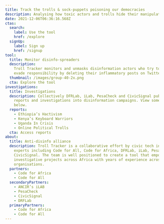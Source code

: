 ```yaml
---
title: Track the trolls & sock-puppets poisoning our democracies
description: Analysing how toxic actors and trolls hide their manipulation
date: 2021-12-06T06:36:16.568Z
ctas:
  search:
    label: Use the tool
    href: /explore
  signUp:
    label: Sign up
    href: /signup
tool:
  title: Monitor disinfo-spreaders
  description:
    Troll Tracker monitors and unmasks disinformation actors who try to
    evade responsibility by deleting their inflammatory posts on Twitter.
  thumbnail: /images/group-40-2x.png
  cta: Explore the tool
investigations:
  title: Investigations
  description: Collectively DFRLab, iLab, PesaCheck and CivicSignal publish many
    reports and investigations into disinformation campaigns. View some of them
    below.
  reports:
    - Ethiopia’s Hactivism
    - Kenya’s Keyboard Warriors
    - Uganda In Crisis
    - Online Political Trolls
  cta: Access reports
about:
  title: Anti-disinfo alliance
  description: Troll Tracker is a collaborative effort by civic tech industry
    experts including Code for All, Code for Africa, DFRLab, iLab, PesaCheck and
    CivicSignal. The team is well positioned to create a tool that empowers
    investigative projects across Africa with years of experience across all
    organisations.
  partners:
    - Code for Africa
    - Code for All
  secondaryPartners:
    - ANCIR’s iLAB
    - PesaCheck
    - CivicSignal
    - DRFLab
  primaryPartners:
    - Code for Africa
    - Code for All
---
```

